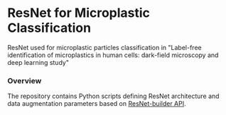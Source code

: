 # ResNet for Microplastic Classification

ResNet used for microplastic particles classification in "Label-free identification of microplastics in human cells: dark-field microscopy and deep learning study"

### Overview

The repository contains Python scripts defining ResNet architecture and data augmentation parameters based on [ResNet-builder API](https://akashdesarda.github.io/ResNet-builder/index.html). 
